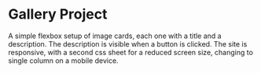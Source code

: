 
# Gallery Project
A simple flexbox setup of image cards, each one with a title and a description. The description is visible when a button is clicked. The site is responsive, with a second css sheet for a reduced screen size, changing to single column on a mobile device. 

